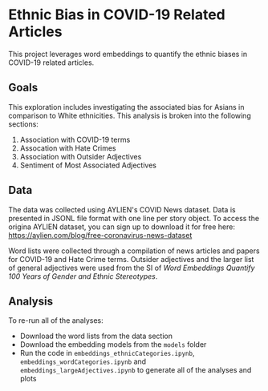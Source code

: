 # Ethnic Bias in COVID-19 Related Articles
This project leverages word embeddings to quantify the ethnic biases in COVID-19 related articles. 

## Goals
This exploration includes investigating the associated bias for Asians in comparison to White ethnicities. This analysis is broken into the following sections:
1. Association with COVID-19 terms
2. Assocation with Hate Crimes
3. Association with Outsider Adjectives
4. Sentiment of Most Associated Adjectives

## Data 
The data was collected using AYLIEN's COVID News dataset. Data is presented in JSONL file format with one line per story object. To access the origina AYLIEN dataset, you can sign up to download it for free here: https://aylien.com/blog/free-coronavirus-news-dataset

Word lists were collected through a compilation of news articles and papers for COVID-19 and Hate Crime terms. Outsider adjectives and the larger list of general adjectives were used from the SI of _Word Embeddings Quantify 100 Years of Gender and Ethnic Stereotypes_.

## Analysis
To re-run all of the analyses: 
* Download the word lists from the data section
* Download the embedding models from the `models` folder
* Run the code in `embeddings_ethnicCategories.ipynb`, `embeddings_wordCategories.ipynb` and `embeddings_largeAdjectives.ipynb` to generate all of the analyses and plots 
